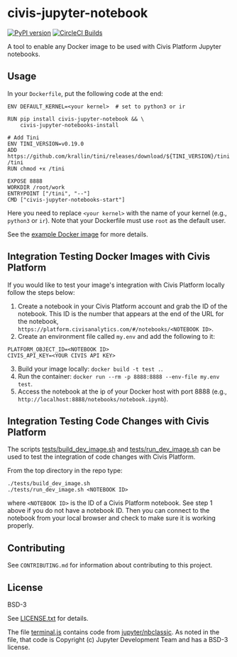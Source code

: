 civis-jupyter-notebook
======================

[![PyPI version](https://badge.fury.io/py/civis-jupyter-notebook.svg)](https://pypi.org/project/civis-jupyter-notebook/)
[![CircleCI Builds](https://circleci.com/gh/civisanalytics/civis-jupyter-notebook.svg?style=shield)](https://circleci.com/gh/civisanalytics/civis-jupyter-notebook)

A tool to enable any Docker image to be used with Civis Platform Jupyter notebooks.

Usage
-----

In your `Dockerfile`, put the following code at the end:

```
ENV DEFAULT_KERNEL=<your kernel>  # set to python3 or ir

RUN pip install civis-jupyter-notebook && \
    civis-jupyter-notebooks-install

# Add Tini
ENV TINI_VERSION=v0.19.0
ADD https://github.com/krallin/tini/releases/download/${TINI_VERSION}/tini /tini
RUN chmod +x /tini

EXPOSE 8888
WORKDIR /root/work
ENTRYPOINT ["/tini", "--"]
CMD ["civis-jupyter-notebooks-start"]
```

Here you need to replace `<your kernel>` with the name of your kernel (e.g.,
`python3` or `ir`). Note that your Dockerfile must use
`root` as the default user.

See the [example Docker image](example/Dockerfile) for more details.

Integration Testing Docker Images with Civis Platform
-----------------------------------------------------

If you would like to test your image's integration with Civis Platform locally follow the steps below:

1. Create a notebook in your Civis Platform account and grab the ID of the notebook. This ID is the number
   that appears at the end of the URL for the notebook, `https://platform.civisanalytics.com/#/notebooks/<NOTEBOOK ID>`.
2. Create an environment file called `my.env` and add the following to it:

```
PLATFORM_OBJECT_ID=<NOTEBOOK ID>
CIVIS_API_KEY=<YOUR CIVIS API KEY>
```

3. Build your image locally: `docker build -t test .`.
4. Run the container: `docker run --rm -p 8888:8888 --env-file my.env test`.
5. Access the notebook at the ip of your Docker host with port 8888 (e.g., `http://localhost:8888/notebooks/notebook.ipynb`).

Integration Testing Code Changes with Civis Platform
----------------------------------------------------

The scripts [tests/build_dev_image.sh](./tests/build_dev_image.sh) and [tests/run_dev_image.sh](./tests/run_dev_image.sh) can be used to test the
integration of code changes with Civis Platform.

From the top directory in the repo type:

```
./tests/build_dev_image.sh
./tests/run_dev_image.sh <NOTEBOOK ID>
```

where `<NOTEBOOK ID>` is the ID of a Civis Platform notebook. See step 1 above if you do not
have a notebook ID. Then you can connect to the notebook from your local browser and check
to make sure it is working properly.

Contributing
------------

See `CONTRIBUTING.md` for information about contributing to this project.

License
-------

BSD-3

See [LICENSE.txt](./LICENSE.txt) for details.

The file [terminal.js](./src/civis_jupyter_notebooks/assets/extensions/terminal.js) contains code from [jupyter/nbclassic](https://github.com/jupyter/nbclassic/blob/b6257e966f47951b49f661bd129de1fc794079c2/nbclassic/static/base/js/utils.js).
As noted in the file, that code is Copyright (c) Jupyter Development Team and has a BSD-3 license.
